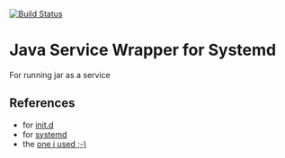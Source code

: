 [![Build Status](https://travis-ci.org/arashpath/Systemd-4jar.svg?branch=master)](https://travis-ci.org/arashpath/Systemd-4jar)
# Java Service Wrapper for Systemd
For running jar as a service
## References
- for [init.d](http://www.jcgonzalez.com/linux-java-service-wrapper-example)
- for [systemd](http://www.jcgonzalez.com/ubuntu-16-java-service-wrapper-example)
- the [one i used ;-)](https://dzone.com/articles/run-your-java-application-as-a-service-on-ubuntu)
